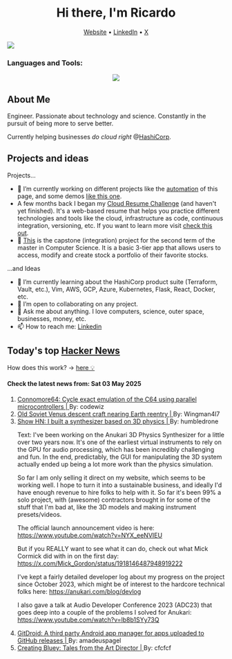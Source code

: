
<!-- This is an HTML comment in your markdown file -->

<h1 align="center">Hi there, I'm Ricardo</h1>
<p align="center">
  <a href="https://www.ricardorompar.com" target="_blank">Website</a> •
  <a href="https://www.linkedin.com/in/ricardorompar/" target="_blank">LinkedIn</a> •
  <a href="https://twitter.com/ricardorompar" target="_blank">X</a>
</p>
<img src="https://badges.pufler.dev/visits/{ricardorompar}/{ricardorompar}"/>

<h3 align="left">Languages and Tools:</h3>
<p align="center">
  <a href="https://skillicons.dev" target="_blank">
    <img src="https://skillicons.dev/icons?i=terraform,aws,gcp,azure,git,python,kubernetes,react,js,docker,ubuntu" />
  </a>
</p>

<h2>About Me</h2>
Engineer. Passionate about technology and science. Constantly in the pursuit of being more to serve better.

Currently helping businesses <i>do cloud right</i> @<a href="https://github.com/hashicorp" target="_blank">HashiCorp</a>.

<h2>Projects and ideas</h2>
Projects...
<ul>
  <li>🔭 I’m currently working on different projects like the <a href="https://github.com/ricardorompar/ricardorompar/blob/main/automate.py">automation</a> of this page, and some demos <a href="https://github.com/ricardorompar/boundary-ansible-demo">like this one</a>.
  </li>

  <li >A few months back I began my <a href="https://github.com/ricardorompar/cloudResumeChallenge">Cloud Resume Challenge</a> (and haven't yet finished). It's a web-based resume that helps you practice different technologies and tools like the cloud, infrastructure as code, continuous integration, versioning, etc. If you want to learn more visit <a href="https://cloudresumechallenge.dev/docs/the-challenge/aws/" target="_blank">check this out</a>.
  </li>

  <li>🔭 <a href="https://github.com/ricardorompar/capstoneT2">This</a> is the capstone (integration) project for the second term of the master in Computer Science. It is a basic 3-tier app that allows users to access, modify and create stock a portfolio of their favorite stocks.
  </li>
</ul>
...and Ideas
<ul>
  <li>🌱 I’m currently learning about the HashiCorp product suite (Terraform, Vault, etc.), Vim, AWS, GCP, Azure, Kubernetes, Flask, React, Docker, etc.
  </li>
  <li>👯 I’m open to collaborating on any project.</li>
  <li>💬 Ask me about anything. I love computers, science, outer space, businesses, money, etc.</li>
  <li>📫 How to reach me: <a href="https://www.linkedin.com/in/ricardorompar/" target="_blank">Linkedin</a></li>
</ul>

<h2>Today's top <a href='https://news.ycombinator.com/' target="_blank">Hacker News</a></h2>
How does this work? -> <a href='./AUTOMATIC.md'>here 💡</a>

<h4>Check the latest news from: Sat 03 May 2025</h4>
<ol>
<li>
    <a href=https://github.com/c1570/Connomore64>
        Connomore64: Cycle exact emulation of the C64 using parallel microcontrollers |
    </a>
    By: codewiz
</li>

<li>
    <a href=https://www.leonarddavid.com/old-soviet-venus-descent-craft-nearing-earth-reentry/>
        Old Soviet Venus descent craft nearing Earth reentry |
    </a>
    By: Wingman4l7
</li>

<li>
    <a href=https://anukari.com>
        Show HN: I built a synthesizer based on 3D physics |
    </a>
    By: humbledrone
</li>

<p>
Text: I&#x27;ve been working on the Anukari 3D Physics Synthesizer for a little over two years now. It&#x27;s one of the earliest virtual instruments to rely on the GPU for audio processing, which has been incredibly challenging and fun. In the end, predictably, the GUI for manipulating the 3D system actually ended up being a lot more work than the physics simulation.<p>So far I am only selling it direct on my website, which seems to be working well. I hope to turn it into a sustainable business, and ideally I&#x27;d have enough revenue to hire folks to help with it. So far it&#x27;s been 99% a solo project, with (awesome) contractors brought in for some of the stuff that I&#x27;m bad at, like the 3D models and making instrument presets&#x2F;videos.<p>The official launch announcement video is here: <a href="https:&#x2F;&#x2F;www.youtube.com&#x2F;watch?v=NYX_eeNVIEU" rel="nofollow">https:&#x2F;&#x2F;www.youtube.com&#x2F;watch?v=NYX_eeNVIEU</a><p>But if you REALLY want to see what it can do, check out what Mick Cormick did with in on the first day: <a href="https:&#x2F;&#x2F;x.com&#x2F;Mick_Gordon&#x2F;status&#x2F;1918146487948919222" rel="nofollow">https:&#x2F;&#x2F;x.com&#x2F;Mick_Gordon&#x2F;status&#x2F;1918146487948919222</a><p>I&#x27;ve kept a fairly detailed developer log about my progress on the project since October 2023, which might be of interest to the hardcore technical folks here:
<a href="https:&#x2F;&#x2F;anukari.com&#x2F;blog&#x2F;devlog" rel="nofollow">https:&#x2F;&#x2F;anukari.com&#x2F;blog&#x2F;devlog</a><p>I also gave a talk at Audio Developer Conference 2023 (ADC23) that goes deep into a couple of the problems I solved for Anukari: <a href="https:&#x2F;&#x2F;www.youtube.com&#x2F;watch?v=lb8b1SYy73Q" rel="nofollow">https:&#x2F;&#x2F;www.youtube.com&#x2F;watch?v=lb8b1SYy73Q</a> </br>
</p>

<li>
    <a href=https://github.com/TechnicJelle/GitDroid>
        GitDroid: A third party Android app manager for apps uploaded to GitHub releases |
    </a>
    By: amadeuspagel
</li>

<li>
    <a href=https://substack.com/home/post/p-160039885>
        Creating Bluey: Tales from the Art Director |
    </a>
    By: cfcfcf
</li>
</ol>